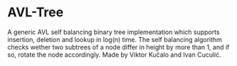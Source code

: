 # AVL-Tree

A generic AVL self balancing binary tree implementation which supports insertion, deletion and lookup in log(n) time.
The self balancing algorithm checks wether two subtrees of a node differ in height by more than 1, and if so, rotate the node accordingly.
Made by Viktor Kučalo and Ivan Cuculić.

